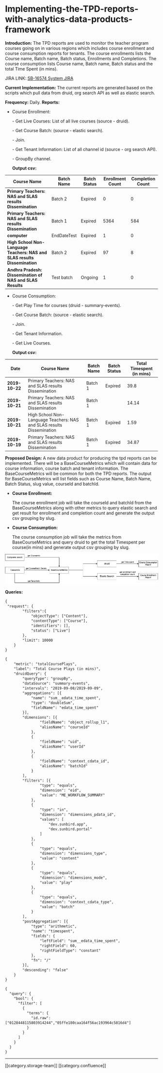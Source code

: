# Implementing-the-TPD-reports-with-analytics-data-products-framework

**Introduction:** The TPD reports are used to monitor the teacher program courses going on in various regions which includes course enrollment and course consumption reports for tenants. The course enrollments lists the Course name, Batch name, Batch status, Enrollments and Completions. The course consumption lists Course name, Batch name, Batch status and the total Time Spent (in mins).

JIRA LINK: [SB-16574 System JIRA](https://browse/SB-16574)

**Current Implementation:** The current reports are generated based on the scripts which pull data from druid, org search API as well as elastic search.

**Frequency:** Daily. **Reports:**

*   Course Enrollment:

    &#x20;    \- Get Live Courses: List of all live courses (source - druid).

    &#x20;    \- Get Course Batch: (source - elastic search).

    &#x20;    \- Join.

    &#x20;    \- Get Tenant Information: List of all channel id (source - org search API).

    &#x20;    \- GroupBy channel.

    **Output csv:**

| **Course Name**                                                           | Batch Name  | Batch Status | Enrollment Count | Completion Count |
| ------------------------------------------------------------------------- | ----------- | ------------ | ---------------- | ---------------- |
| **Primary Teachers: NAS and SLAS results Dissemination**                  | Batch 2     | Expired      | 0                | 0                |
| **Primary Teachers: NAS and SLAS results Dissemination**                  | Batch 1     | Expired      | 5364             | 584              |
| **computer**                                                              | EndDateTest | Expired      | 1                | 0                |
| **High School Non-Language Teachers: NAS and SLAS results Dissemination** | Batch 2     | Expired      | 97               | 8                |
| **Andhra Pradesh: Dissemination of NAS and SLAS Results**                 | Test batch  | Ongoing      | 1                | 0                |

*   Course Consumption:

    &#x20;    \- Get Play Time for courses (druid - summary-events).

    &#x20;    \- Get Course Batch: (source - elastic search).

    &#x20;    \- Join.

    &#x20;    \- Get Tenant Information.

    &#x20;    \- Get Live Courses.

    **Output csv:**

| **Date**       | **Course Name**                                                       | **Batch Name** | **Batch Status** | **Total Timespent (in mins)** |
| -------------- | --------------------------------------------------------------------- | -------------- | ---------------- | ----------------------------- |
| **2019-10-22** | Primary Teachers: NAS and SLAS results Dissemination                  | Batch 1        | Expired          | 39.8                          |
| **2019-10-21** | Primary Teachers: NAS and SLAS results Dissemination                  | Batch 1        |                  | 14.14                         |
| **2019-10-21** | High School Non-Language Teachers: NAS and SLAS results Dissemination | Batch 1        | Expired          | 1.59                          |
| **2019-10-19** | Primary Teachers: NAS and SLAS results Dissemination                  | Batch 1        | Expired          | 34.87                         |

**Proposed Design:** A new data product for producing the tpd reports can be implemented. There will be a BaseCourseMetrics which will contain data for course information, course batch and tenant information. The BaseCourseMetrics will be common for both the TPD reports. The output for BaseCourseMetrics will list fields such as Course Name, Batch Name, Batch Status, slug value, courseId and batchId.

*   **Course Enrollment:**

    The course enrollment job will take the courseId and batchId from the BaseCourseMetrics along with other metrics to query elastic search and get result for enrollment and completion count and generate the output csv grouping by slug.
*   **Course Consumption:**

    The course consumption job will take the metrics from BaseCourseMetrics and query druid to get the total Timespent per course(in mins) and generate output csv grouping by slug.

![](../../../../Analytics/Fullexport/images/storage/updated-TPD-design.png)

**Queries:**

```
{
 "request": {
        "filters":{
            "objectType": ["Content"],
            "contentType": ["Course"],
            "identifiers": [],
            "status": ["Live"]
        },
        "limit": 10000
    }
}
```

```
{
	"metric": "totalCoursePlays",
	"label": "Total Course Plays (in mins)",
	"druidQuery": {
		"queryType": "groupBy",
		"dataSource": "summary-events",
		"intervals": "2019-09-08/2019-09-09",
		"aggregations": [{
			"name": "sum__edata_time_spent",
			"type": "doubleSum",
			"fieldName": "edata_time_spent"
		}],
		"dimensions": [{
				"fieldName": "object_rollup_l1",
				"aliasName": "courseId"
			},
			{
				"fieldName": "uid",
				"aliasName": "userId"
			},
			{
				"fieldName": "context_cdata_id",
				"aliasName": "batchId"
			}
		],
		"filters": [{
				"type": "equals",
				"dimension": "eid",
				"value": "ME_WORKFLOW_SUMMARY"
			},
			{
				"type": "in",
				"dimension": "dimensions_pdata_id",
				"values": [
					"dev.sunbird.app",
					"dev.sunbird.portal"
				]
			},
			{
				"type": "equals",
				"dimension": "dimensions_type",
				"value": "content"
			},
			{
				"type": "equals",
				"dimension": "dimensions_mode",
				"value": "play"
			},
			{
				"type": "equals",
				"dimension": "context_cdata_type",
				"value": "batch"
			}
		],
		"postAggregation": [{
			"type": "arithmetic",
			"name": "timespent",
			"fields": {
				"leftField": "sum__edata_time_spent",
				"rightField": 60,
				"rightFieldType": "constant"
			},
			"fn": "/"
		}],
		"descending": "false"
	}
}
```

```
{
  "query": {
    "bool": {
      "filter": [
        {
          "terms": {
            "id.raw": ["0128448115803914244","05ffe180caa164f56ac193964c5816d4"]
          }
        }
      ]
    }
  }
}
```

***

\[\[category.storage-team]] \[\[category.confluence]]
